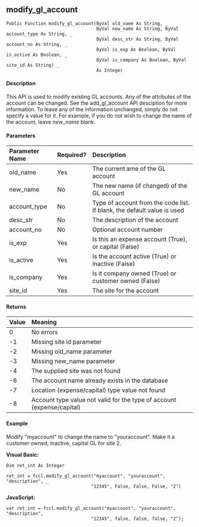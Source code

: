 modify_gl_account
-------------------

```
Public Function modify_gl_account(ByVal old_name As String, _
                                  ByVal new_name As String, ByVal account_type As String, _
                                  ByVal desc_str As String, ByVal account_no As String, _
                                  ByVal is_exp As Boolean, ByVal is_active As Boolean, _
                                  ByVal is_company As Boolean, ByVal site_id As String) _
                                  As Integer
```

#### Description

This API is used to modify existing GL accounts. Any of the attributes of the account can be changed. See the add_gl_account API desciption for more information. To leave any of the information unchanged, simply do not specify a value for it. For example, if you do not wish to change the name of the account, leave _new_name_ blank.

#### Parameters

| Parameter Name | Required? | Description |
|:--- |:--- |:--- |
| old_name | Yes | The current ame of the GL account |
| new_name | No | The new name (if changed) of the GL account |
| account_type | No | Type of account from the code list. If blank, the default value is used |
| desc_str | No | The description of the account |
| account_no | No | Optional account number |
| is_exp | Yes | Is this an expense account (True), or capital (False) |
| is_active | Yes | Is the account active (True) or inactive (False) |
| is_company | Yes | Is it company owned (True) or customer owned (False) |
| site_id | Yes | The site for the account |

#### Returns

| Value | Meaning |
|:--- |:--- |
| 0 | No errors |
| -1 | Missing site id parameter |
| -2 | Missing old_name parameter |
| -3 | Missing new_name parameter |
| -4 | The supplied site was not found |
| -6 | The account name already exists in the database |
| -7 | Location (expense/capital) type value not found |
| -8 | Account type value not valid for the type of account (expense/capital) |

#### Example

Modify "myaccount" to change the name to "youraccount". Make it a customer owned, inactive, capital GL for site 2.

**Visual Basic:**
```
Dim ret_int As Integer

ret_int = fccl.modify_gl_account("myaccount", "youraccount", "description", _
                                "12345", False, False, False, "2")
```

**JavaScript:**
```
var ret_int = fccl.modify_gl_account("myaccount", "youraccount", "description",
                                "12345", false, false, false, "2");
```